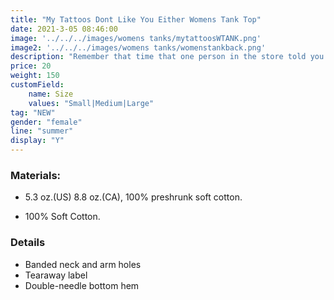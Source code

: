 ```yaml
---
title: "My Tattoos Dont Like You Either Womens Tank Top"
date: 2021-3-05 08:46:00
image: '../../../images/womens tanks/mytattoosWTANK.png'
image2: '../../../images/womens tanks/womenstankback.png'
description: "Remember that time that one person in the store told you this? Well now you can let them know how your tattoos feel about it!"
price: 20
weight: 150
customField:
    name: Size
    values: "Small|Medium|Large"
tag: "NEW"
gender: "female"
line: "summer"
display: "Y"
---
```


### Materials:  

- 5.3 oz.(US) 8.8 oz.(CA), 100% preshrunk soft cotton.

- 100% Soft Cotton.

### Details 

- Banded neck and arm holes
- Tearaway label
- Double-needle bottom hem
